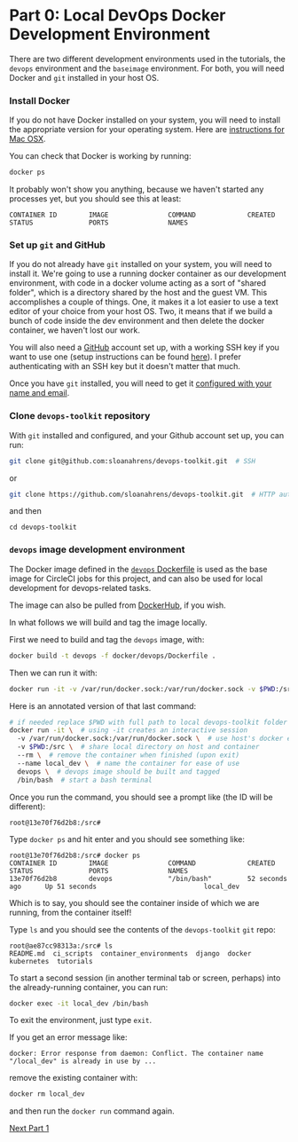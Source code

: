 # Part 0: Local DevOps Docker Development Environment

There are two different development environments used in the tutorials, the `devops` environment and the `baseimage` environment.
For both, you will need Docker and `git` installed in your host OS.


### Install Docker

If you do not have Docker installed on your system, you will need to install the appropriate version for your operating system.
Here are [instructions for Mac OSX](https://docs.docker.com/docker-for-mac/install/).

You can check that Docker is working by running:

```bash
docker ps
```

It probably won't show you anything, because we haven't started any processes yet, but you should see this at least:

```
CONTAINER ID        IMAGE               COMMAND             CREATED             STATUS              PORTS               NAMES
```

### Set up `git` and GitHub

If you do not already have `git` installed on your system, you will need to install it. 
We're going to use a running docker container as our development environment, with code in a docker volume acting as a sort of "shared folder", which is a directory shared by the host and the guest VM. 
This accomplishes a couple of things. 
One, it makes it a lot easier to use a text editor of your choice from your host OS.
Two, it means that if we build a bunch of code inside the dev environment and then delete the docker container, we haven't lost our work.

You will also need a [GitHub](https://github.com) account set up, with a working SSH key if you want to use one (setup instructions can be found [here](https://help.github.com/en/articles/set-up-git)). 
I prefer authenticating with an SSH key but it doesn't matter that much. 

Once you have `git` installed, you will need to get it [configured with your name and email](https://git-scm.com/book/en/v2/Getting-Started-First-Time-Git-Setup).

### Clone `devops-toolkit` repository

With `git` installed and configured, and your Github account set up, you can run:

```bash
git clone git@github.com:sloanahrens/devops-toolkit.git  # SSH
```

or

```bash
git clone https://github.com/sloanahrens/devops-toolkit.git  # HTTP auth
```

and then

`cd devops-toolkit`


### `devops` image development environment

The Docker image defined in the [`devops` Dockerfile](https://github.com/sloanahrens/devops-toolkit/blob/master/docker/devops/Dockerfile) is used as the base image for CircleCI jobs for this project, and can also be used for local development for devops-related tasks.

The image can also be pulled from [DockerHub](https://cloud.docker.com/u/sloanahrens/repository/docker/sloanahrens/devops-toolkit-ci-dev-env), if you wish.

In what follows we will build and tag the image locally.

First we need to build and tag the `devops` image, with:

```bash
docker build -t devops -f docker/devops/Dockerfile .
```

Then we can run it with:

```bash
docker run -it -v /var/run/docker.sock:/var/run/docker.sock -v $PWD:/src --rm --name local_dev devops /bin/bash
```

Here is an annotated version of that last command:

```bash
# if needed replace $PWD with full path to local devops-toolkit folder
docker run -it \  # using -it creates an interactive session
  -v /var/run/docker.sock:/var/run/docker.sock \  # use host's docker engine inside container
  -v $PWD:/src \  # share local directory on host and container
  --rm \  # remove the container when finished (upon exit)
  --name local_dev \  # name the container for ease of use 
  devops \  # devops image should be built and tagged
  /bin/bash  # start a bash terminal
```

Once you run the command, you should see a prompt like (the ID will be different):

```
root@13e70f76d2b8:/src#
```

Type `docker ps` and hit enter and you should see something like:

```
root@13e70f76d2b8:/src# docker ps
CONTAINER ID        IMAGE               COMMAND             CREATED             STATUS              PORTS               NAMES
13e70f76d2b8        devops              "/bin/bash"         52 seconds ago      Up 51 seconds                           local_dev
```

Which is to say, you should see the container inside of which we are running, from the container itself! 

Type `ls` and you should see the contents of the `devops-toolkit` `git` repo:

```
root@ae87cc98313a:/src# ls
README.md  ci_scripts  container_environments  django  docker  kubernetes  tutorials
```

To start a second session (in another terminal tab or screen, perhaps) into the already-running container, you can run:

```bash
docker exec -it local_dev /bin/bash
```

To exit the environment, just type `exit`.

If you get an error message like:

```
docker: Error response from daemon: Conflict. The container name "/local_dev" is already in use by ...
```

remove the existing container with:

```bash
docker rm local_dev
```

and then run the `docker run` command again.

[Next Part 1](https://github.com/sloanahrens/devops-toolkit/blob/master/tutorials/1-1-microservices-django.md)
